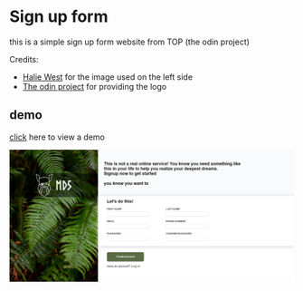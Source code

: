 # Sign up form

this is a simple sign up form website from TOP (the odin project)


Credits:
 - [Halie West](https://unsplash.com/photos/25xggax4bSA) for the image used on the left side
 - [The odin project](https://www.theodinproject.com/dashboard) for providing the logo

## demo

[click](malekd5.github.io/sign-up-form/) here to view a demo

![demo img](/.github/img.png)